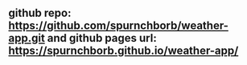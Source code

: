 ## github repo: https://github.com/spurnchborb/weather-app.git and github pages url: https://spurnchborb.github.io/weather-app/